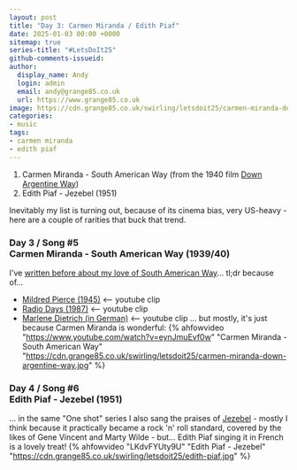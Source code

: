 ```yaml
---
layout: post
title: "Day 3: Carmen Miranda / Edith Piaf"
date: 2025-01-03 00:00 +0000
sitemap: true
series-title: "#LetsDoIt25"
github-comments-issueid:
author:
  display_name: Andy
  login: admin
  email: andy@grange85.co.uk
  url: https://www.grange85.co.uk
image: https://cdn.grange85.co.uk/swirling/letsdoit25/carmen-miranda-down-argentine-way.jpg
categories:
- music
tags:
- carmen miranda
- edith piaf
---
```

1. Carmen Miranda - South American Way (from the 1940 film [Down Argentine Way](https://en.wikipedia.org/wiki/Down_Argentine_Way))
2. Edith Piaf - Jezebel (1951)

Inevitably my list is turning out, because of its cinema bias, very US-heavy - here are a couple of rarities that buck that trend.

### Day 3 / Song #5 <br/> Carmen Miranda - South American Way (1939/40)
I've [written before about my love of South American Way](/swirling/2013/07/11/one-shot-south-american-way/)... tl;dr because of...
 - [Mildred Pierce (1945)](https://www.youtube.com/watch?v=CnCfyLq4SHQ) <-- youtube clip
 - [Radio Days (1987)](https://www.youtube.com/watch?v=-j-7FdyG_KE) <-- youtube clip
 - [Marlene Dietrich (in German)](https://www.youtube.com/watch?v=EgtAkHrMS6E)  <-- youtube clip
... but mostly, it's just because Carmen Miranda is wonderful:
{% ahfowvideo "https://www.youtube.com/watch?v=eynJmuEvf0w" "Carmen Miranda - South American Way" "https://cdn.grange85.co.uk/swirling/letsdoit25/carmen-miranda-down-argentine-way.jpg" %}

### Day 4 / Song #6 <br/> Edith Piaf - Jezebel (1951)
... in the same "One shot" series I also sang the praises of [Jezebel](/swirling/2011/09/30/one-shot-jezebel/) - mostly I think because it practically became a rock 'n' roll standard, covered by the likes of Gene Vincent and Marty Wilde - but... Edith Piaf singing it in French is a lovely treat!
{% ahfowvideo "LKdvFYUty9U" "Edith Piaf - Jezebel" "https://cdn.grange85.co.uk/swirling/letsdoit25/edith-piaf.jpg" %}
